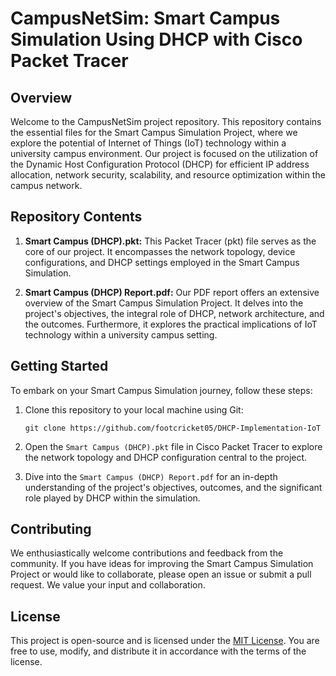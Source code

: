 # CampusNetSim: Smart Campus Simulation Using DHCP with Cisco Packet Tracer

## Overview

Welcome to the CampusNetSim project repository. This repository contains the essential files for the Smart Campus Simulation Project, where we explore the potential of Internet of Things (IoT) technology within a university campus environment. Our project is focused on the utilization of the Dynamic Host Configuration Protocol (DHCP) for efficient IP address allocation, network security, scalability, and resource optimization within the campus network.

## Repository Contents

1. **Smart Campus (DHCP).pkt:** This Packet Tracer (pkt) file serves as the core of our project. It encompasses the network topology, device configurations, and DHCP settings employed in the Smart Campus Simulation.

2. **Smart Campus (DHCP) Report.pdf:** Our PDF report offers an extensive overview of the Smart Campus Simulation Project. It delves into the project's objectives, the integral role of DHCP, network architecture, and the outcomes. Furthermore, it explores the practical implications of IoT technology within a university campus setting.

## Getting Started

To embark on your Smart Campus Simulation journey, follow these steps:

1. Clone this repository to your local machine using Git:
   ```
   git clone https://github.com/footcricket05/DHCP-Implementation-IoT
   ```

2. Open the `Smart Campus (DHCP).pkt` file in Cisco Packet Tracer to explore the network topology and DHCP configuration central to the project.

3. Dive into the `Smart Campus (DHCP) Report.pdf` for an in-depth understanding of the project's objectives, outcomes, and the significant role played by DHCP within the simulation.

## Contributing

We enthusiastically welcome contributions and feedback from the community. If you have ideas for improving the Smart Campus Simulation Project or would like to collaborate, please open an issue or submit a pull request. We value your input and collaboration.

## License

This project is open-source and is licensed under the [MIT License](LICENSE). You are free to use, modify, and distribute it in accordance with the terms of the license.

